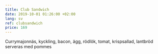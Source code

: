 ```yaml
---
title: Club Sandwich
date: 2019-10-01 01:26:00 +02:00
lang: sv
ref: clubsandwich
price: 169
---
```


Currymajonnäs, kyckling, bacon, ägg, rödlök, tomat, krispsallad, lantbröd serveras med pommes
